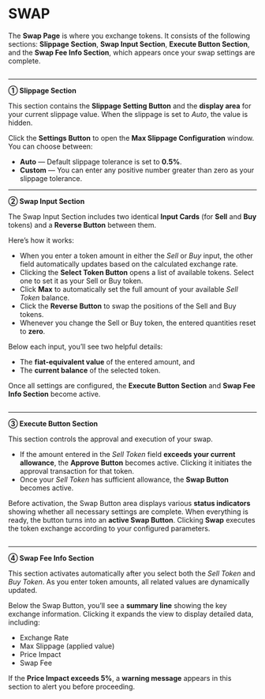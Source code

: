 # SWAP

The **Swap Page** is where you exchange tokens. It consists of the following sections: **Slippage Section**, **Swap Input Section**, **Execute Button Section**, and the **Swap Fee Info Section**, which appears once your swap settings are complete.

<figure><img src="https://crypttempo.gitbook.io/birdieswap/~gitbook/image?url=https%3A%2F%2F3718254475-files.gitbook.io%2F%7E%2Ffiles%2Fv0%2Fb%2Fgitbook-x-prod.appspot.com%2Fo%2Fspaces%252Fl809DnxvErlAtMYeaBDi%252Fuploads%252F66GGMkjXbgyUji5DPLVF%252F%25E1%2584%2589%25E1%2585%25B3%25E1%2584%258F%25E1%2585%25B3%25E1%2584%2585%25E1%2585%25B5%25E1%2586%25AB%25E1%2584%2589%25E1%2585%25A3%25E1%2586%25BA%25202025-10-13%2520%25E1%2584%258B%25E1%2585%25A9%25E1%2584%2592%25E1%2585%25AE%25208.12.44.png%3Falt%3Dmedia%26token%3D80f51962-96f4-4d4a-8c7f-7006a041ece8&#x26;width=768&#x26;dpr=4&#x26;quality=100&#x26;sign=6b781baa&#x26;sv=2" alt=""><figcaption></figcaption></figure>

***

**① Slippage Section**

This section contains the **Slippage Setting Button** and the **display area** for your current slippage value. When the slippage is set to _Auto_, the value is hidden.

Click the **Settings Button** to open the **Max Slippage Configuration** window. You can choose between:

* **Auto** — Default slippage tolerance is set to **0.5%**.
* **Custom** — You can enter any positive number greater than zero as your slippage tolerance.

***

**② Swap Input Section**

The Swap Input Section includes two identical **Input Cards** (for **Sell** and **Buy** tokens) and a **Reverse Button** between them.

Here’s how it works:

* When you enter a token amount in either the _Sell_ or _Buy_ input, the other field automatically updates based on the calculated exchange rate.
* Clicking the **Select Token Button** opens a list of available tokens. Select one to set it as your Sell or Buy token.
* Click **Max** to automatically set the full amount of your available _Sell Token_ balance.
* Click the **Reverse Button** to swap the positions of the Sell and Buy tokens.
* Whenever you change the Sell or Buy token, the entered quantities reset to **zero**.

Below each input, you’ll see two helpful details:

* The **fiat-equivalent value** of the entered amount, and
* The **current balance** of the selected token.

Once all settings are configured, the **Execute Button Section** and **Swap Fee Info Section** become active.

<figure><img src="https://crypttempo.gitbook.io/birdieswap/~gitbook/image?url=https%3A%2F%2F3718254475-files.gitbook.io%2F%7E%2Ffiles%2Fv0%2Fb%2Fgitbook-x-prod.appspot.com%2Fo%2Fspaces%252Fl809DnxvErlAtMYeaBDi%252Fuploads%252F4wCILHZ9XxbR93EwPdXY%252F%25E1%2584%2589%25E1%2585%25B3%25E1%2584%258F%25E1%2585%25B3%25E1%2584%2585%25E1%2585%25B5%25E1%2586%25AB%25E1%2584%2589%25E1%2585%25A3%25E1%2586%25BA%25202025-10-13%2520%25E1%2584%258B%25E1%2585%25A9%25E1%2584%2592%25E1%2585%25AE%25208.48.49.png%3Falt%3Dmedia%26token%3D558abfea-d05e-4b69-8540-c233c2986cd1&#x26;width=768&#x26;dpr=4&#x26;quality=100&#x26;sign=bee7494d&#x26;sv=2" alt=""><figcaption></figcaption></figure>

***

**③ Execute Button Section**

This section controls the approval and execution of your swap.

* If the amount entered in the _Sell Token_ field **exceeds your current allowance**, the **Approve Button** becomes active. Clicking it initiates the approval transaction for that token.
* Once your _Sell Token_ has sufficient allowance, the **Swap Button** becomes active.

Before activation, the Swap Button area displays various **status indicators** showing whether all necessary settings are complete. When everything is ready, the button turns into an **active Swap Button**. Clicking **Swap** executes the token exchange according to your configured parameters.

<figure><img src="https://crypttempo.gitbook.io/birdieswap/~gitbook/image?url=https%3A%2F%2F3718254475-files.gitbook.io%2F%7E%2Ffiles%2Fv0%2Fb%2Fgitbook-x-prod.appspot.com%2Fo%2Fspaces%252Fl809DnxvErlAtMYeaBDi%252Fuploads%252FosksluVg442f6bldYNR7%252F%25E1%2584%2589%25E1%2585%25B3%25E1%2584%258F%25E1%2585%25B3%25E1%2584%2585%25E1%2585%25B5%25E1%2586%25AB%25E1%2584%2589%25E1%2585%25A3%25E1%2586%25BA%25202025-10-29%2520%25E1%2584%258B%25E1%2585%25A9%25E1%2584%2592%25E1%2585%25AE%25205.48.48.png%3Falt%3Dmedia%26token%3D72b48e33-3189-4ebd-83f1-3ff7ab96c2ab&#x26;width=768&#x26;dpr=4&#x26;quality=100&#x26;sign=272844a5&#x26;sv=2" alt=""><figcaption></figcaption></figure>

***

**④ Swap Fee Info Section**

This section activates automatically after you select both the _Sell Token_ and _Buy Token_. As you enter token amounts, all related values are dynamically updated.

Below the Swap Button, you’ll see a **summary line** showing the key exchange information. Clicking it expands the view to display detailed data, including:

* Exchange Rate
* Max Slippage (applied value)
* Price Impact
* Swap Fee

If the **Price Impact exceeds 5%**, a **warning message** appears in this section to alert you before proceeding.

